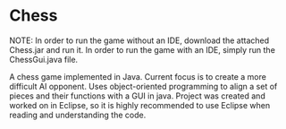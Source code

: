 # Chess
NOTE: In order to run the game without an IDE, download the attached Chess.jar and run it.
In order to run the game with an IDE, simply run the ChessGui.java file.

A chess game implemented in Java. Current focus is to create a more difficult AI opponent.
Uses object-oriented programming to align a set of pieces and their functions with a GUI in java.
Project was created and worked on in Eclipse, so it is highly recommended to use Eclipse when reading and understanding the code.
